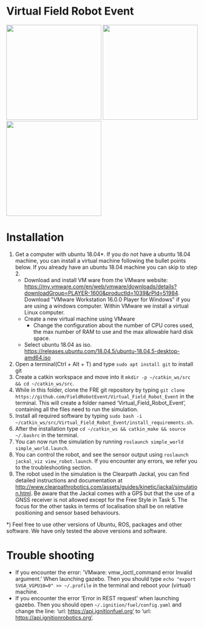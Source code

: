 # Virtual Field Robot Event 

<img src="https://www.fieldrobot.com/event/wp-content/uploads/2021/01/FRE-logo-v02.png" width="250"> 
<img src="https://www.wur.nl/upload/58340fb4-e33a-4d0b-af17-8d596fa93663_WUR_RGB_standard.png" width="250"> 
<img src="https://www.uni-hohenheim.de/typo3conf/ext/uni_layout/Resources/Public/Images/uni-logo-en.svg" width="250">


# Installation
1.	Get a computer with ubuntu 18.04*. If you do not have a ubuntu 18.04 machine, you can install a virtual machine following the bullet points below. If you already have an ubuntu 18.04 machine you can skip to step 2.
	* Download and install VM ware from the VMware website: https://my.vmware.com/en/web/vmware/downloads/details?downloadGroup=PLAYER-1600&productId=1039&rPId=51984. Download "VMware Workstation 16.0.0 Player for Windows" if you are using a windows computer. Within VMware we install a virtual Linux computer. 
	* Create a new virtual machine using VMware
		* Change the configuration about the number of CPU cores used, the max number of RAM to use and the max allowable hard disk space. 
	* Select ubuntu 18.04 as iso. https://releases.ubuntu.com/18.04.5/ubuntu-18.04.5-desktop-amd64.iso 
2.	Open a terminal(Ctrl + Alt + T) and type `sudo apt install git` to install git
3.	Create a catkin workspace and move into it `mkdir -p ~/catkin_ws/src && cd ~/catkin_ws/src`.
4.	While in this folder, clone the FRE git repository by typing `git clone https://github.com/FieldRobotEvent/Virtual_Field_Robot_Event` in the terminal. This will create a folder  named ‘Virtual_Field_Robot_Event’, containing all the files need to run the simulation.
5.	Install all required software by typing `sudo bash -i ~/catkin_ws/src/Virtual_Field_Robot_Event/install_requirements.sh`.
6.	After the installation type `cd ~/catkin_ws && catkin_make && source ~/.bashrc` in the terminal.
7.	You can now run the simulation by running `roslaunch simple_world simple_world.launch`. 
8. 	You can control the robot, and see the sensor output using `roslaunch jackal_viz view_robot.launch`. If you encounter any errors, we refer you to the troubleshooting section. 
9.	The robot used in the simulation is the Clearpath Jackal, you can find detailed instructions and documentation at http://www.clearpathrobotics.com/assets/guides/kinetic/jackal/simulation.html. Be aware that the Jackal comes with a GPS but that the use of a GNSS receiver is not allowed except for the Free Style in Task 5. The focus for the other tasks in terms of localisation shall be on relative positioning and sensor based behaviours.

*) Feel free to use other versions of Ubuntu, ROS, packages and other software. We have only tested the above versions and software.

# Trouble shooting
* If you encounter the error: 'VMware: vmw_ioctl_command error Invalid argument.’ When launching gazebo. Then you should type `echo "export SVGA_VGPU10=0" >> ~/.profile` in the terminal and reboot your (virtual) machine. 
* If you encounter the error ‘Error in REST request’ when launching gazebo. Then you should open `~/.ignition/fuel/config.yaml` and change the line: ‘url: https://api.ignitionfuel.org’ to ‘url:  https://api.ignitionrobotics.org’.








